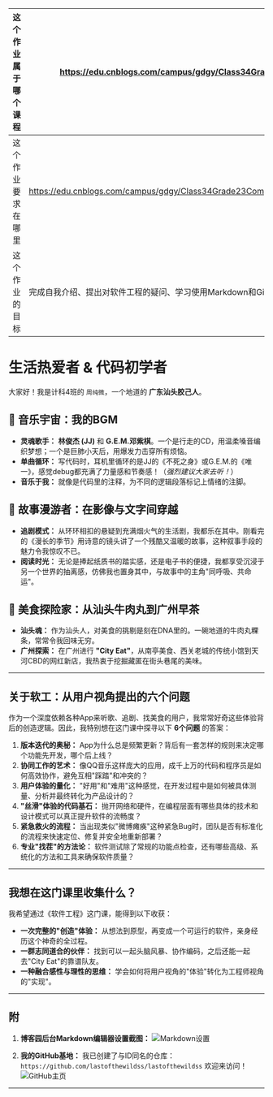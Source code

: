 | 这个作业属于哪个课程 | https://edu.cnblogs.com/campus/gdgy/Class34Grade23ComputerScience |
|---------------------|-------------------------------------------------------------------------------|
| 这个作业要求在哪里   | https://edu.cnblogs.com/campus/gdgy/Class34Grade23ComputerScience/homework/13478 |
| 这个作业的目标       | 完成自我介绍、提出对软件工程的疑问、学习使用Markdown和GitHub                 |                                                |

# 生活热爱者 & 代码初学者

大家好！我是计科4班的 `周纯微`，一个地道的 **广东汕头胶己人**。

## 🎵 音乐宇宙：我的BGM

- **灵魂歌手：** **林俊杰 (JJ)** 和 **G.E.M.邓紫棋**。一个是行走的CD，用温柔嗓音编织梦想；一个是巨肺小天后，用爆发力击穿所有烦恼。
- **单曲循环：** 写代码时，耳机里循环的是JJ的《不死之身》或G.E.M.的《唯一》，感觉debug都充满了力量感和节奏感！（*强烈建议大家去听！*）
- **音乐于我：** 就像是代码里的注释，为不同的逻辑段落标记上情绪的注脚。

## 📖 故事漫游者：在影像与文字间穿越

- **追剧模式：** 从环环相扣的悬疑到充满烟火气的生活剧，我都乐在其中。刚看完的《漫长的季节》用诗意的镜头讲了一个残酷又温暖的故事，这种叙事手段的魅力令我惊叹不已。
- **阅读时光：** 无论是捧起纸质书的踏实感，还是电子书的便捷，我都享受沉浸于另一个世界的抽离感，仿佛我也置身其中，与故事中的主角"同呼吸、共命运"。

## 🍜 美食探险家：从汕头牛肉丸到广州早茶

- **汕头魂：** 作为汕头人，对美食的挑剔是刻在DNA里的。一碗地道的牛肉丸粿条，常常令我回味无穷。
- **广州探索：** 在广州进行 **"City Eat"**，从南亭美食、西关老城的传统小馆到天河CBD的网红新店，我热衷于挖掘藏匿在街头巷尾的美味。

---

## 关于软工：从用户视角提出的六个问题

作为一个深度依赖各种App来听歌、追剧、找美食的用户，我常常好奇这些体验背后的创造逻辑。因此，我特别想在这门课中探寻以下 **6个问题** 的答案：

1. **版本迭代的奥秘：** App为什么总是频繁更新？背后有一套怎样的规则来决定哪个功能先开发，哪个后上线？
2. **协同工作的艺术：** 像QQ音乐这样庞大的应用，成千上万的代码和程序员是如何高效协作，避免互相"踩踏"和冲突的？
3. **用户体验的量化：** "好用"和"难用"这种感觉，在开发过程中是如何被具体测量、分析并最终转化为产品设计的？
4. **"丝滑"体验的代码基石：** 抛开网络和硬件，在编程层面有哪些具体的技术和设计模式可以真正提升软件的流畅度？
5. **紧急救火的流程：** 当出现类似"微博瘫痪"这种紧急Bug时，团队是否有标准化的流程来快速定位、修复并安全地重新部署？
6. **专业"找茬"的方法论：** 软件测试除了常规的功能点检查，还有哪些高级、系统化的方法和工具来确保软件质量？

---

## 我想在这门课里收集什么？

我希望通过《软件工程》这门课，能得到以下收获：

- **一次完整的"创造"体验：** 从想法到原型，再变成一个可运行的软件，亲身经历这个神奇的全过程。
- **一群志同道合的伙伴：** 找到可以一起头脑风暴、协作编码，之后还能一起去"City Eat"的靠谱队友。
- **一种融合感性与理性的思维：** 学会如何将用户视角的"体验"转化为工程师视角的"实现"。

---

## 附

1. **博客园后台Markdown编辑器设置截图：**
   ![Markdown设置](你的图片链接地址)

2. **我的GitHub基地：**
   我已创建了与ID同名的仓库：`https://github.com/lastofthewildss/lastofthewildss`
   欢迎来访问！
   ![GitHub主页](你的图片链接地址)

---
